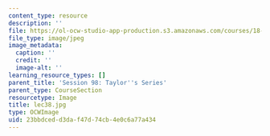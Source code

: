 ```yaml
---
content_type: resource
description: ''
file: https://ol-ocw-studio-app-production.s3.amazonaws.com/courses/18-01sc-single-variable-calculus-fall-2010/23bbdcedd3daf47d74cb4e0c6a77a434_lec38.jpg
file_type: image/jpeg
image_metadata:
  caption: ''
  credit: ''
  image-alt: ''
learning_resource_types: []
parent_title: 'Session 98: Taylor''s Series'
parent_type: CourseSection
resourcetype: Image
title: lec38.jpg
type: OCWImage
uid: 23bbdced-d3da-f47d-74cb-4e0c6a77a434
---
```

